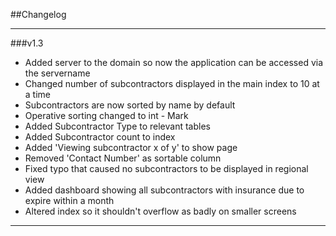 ##Changelog
___

###v1.3
- Added server to the domain so now the application can be accessed via the servername
- Changed number of subcontractors displayed in the main index to 10 at a time
- Subcontractors are now sorted by name by default
- Operative sorting changed to int - Mark
- Added Subcontractor Type to relevant tables
- Added Subcontractor count to index
- Added 'Viewing subcontractor x of y' to show page
- Removed 'Contact Number' as sortable column
- Fixed typo that caused no subcontractors to be displayed in regional view
- Added dashboard showing all subcontractors with insurance due to expire within a month
- Altered index so it shouldn't overflow as badly on smaller screens

___
